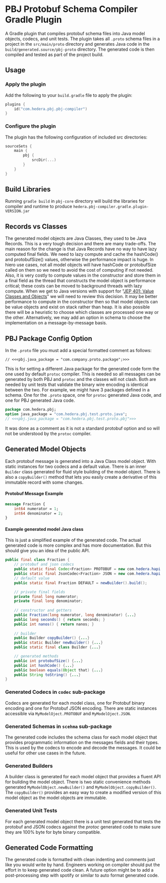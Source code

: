 # PBJ Protobuf Schema Compiler Gradle Plugin

A Gradle plugin that compiles protobuf schema files into Java model objects, codecs, and unit tests. The plugin takes 
all `.proto` schema files in a project in the `src/main/proto` directory and generates Java code in the 
`build/generated.source/pbj-proto` directory. The generated code is then compiled and tested as part of the project 
build.

## Usage

### Apply the plugin
Add the following to your `build.gradle` file to apply the plugin:

```kotlin
plugins {
    id("com.hedera.pbj.pbj-compiler")
}
```

### Configure the plugin
The plugin has the following configuration of included src directories:

```kotlin
sourceSets {
    main {
        pbj {
            srcDir(...)
        }
    }
}
```

## Build Libraries
Running `gradle build` in `pbj-core` directory will build the libraries for compiler and runtime to produce 
`hedera.pbj-compiler.gradle.plugin-VERSION.jar`

## Records vs Classes
The generated model objects are Java Classes, they used to be Java Records. This is a very tough decision and there are 
many trade-offs. The main reason for the change is that Java Records have no way to have lazy computed final fields. We
need to lazy compute and cache the hashCode() and protobufSize() values, otherwise the performance impact is huge. In
hiero use cases, not all model objects will have hashCode or protobufSize called on them so we need to avoid the cost of
computing if not needed. Also, it is very costly to compute values in the constructor and store them in a final field as the thread that
constructs the model object is performance critical; these costs can be moved to background threads with lazy compute. When we get
to Java versions with support for "[JEP 401: Value Classes and Objects](https://openjdk.org/jeps/401)" we will need to
review this decision. It may be better performance to compute in the constructor then so that model objects can be value objects
and exist on stack rather than heap. It is also possible there will be a heuristic to choose which classes are processed one way
or the other. Alternatively, we may add an option in schema to choose the implementation on a message-by-message basis.

## PBJ Package Config Option
In the `.proto` file you must add a special formatted comment as follows:
```
// <<<pbj.java_package = "com.company.proto.package";>>>
```
This is for setting a different Java package for the generated code form the one used by default `protoc` compiler. This
is needed so all messages can be generated by both PBJ and `protoc` and the classes will not clash. Both are needed by 
unit tests that validate the binary wire encoding is identical between the two. For example, we might have 3 packages
defined in a schema. One for the `.proto` space, one for `protoc` generated Java code, and one for PBJ generated Java
code.
```protobuf
package com.hedera.pbj;
option java_package = "com.hedera.pbj.test.proto.java";
// <<<pbj.java_package = "com.hedera.pbj.test.proto.pbj">>>
```
It was done as a comment as it is not a standard protobuf option and so will not be understood by the `protoc` compiler.

## Generated Model Objects
Each protobuf message is generated into a Java Class model object. With static instances for two codecs and a default
value. There is an inner `Builder` class generated for fluid style building of the model object. There is also a
`copyBuilder()` method that lets you easily create a derivative of this immutable record with some changes.
#### Protobuf Message Example
```protobuf
message Fraction {
    int64 numerator = 1;
    int64 denominator = 2;
}
```
#### Example generated model Java class
This is just a simplified example of the generated code. The actual generated code is more complex and has more 
documentation. But this should give you an idea of the public API.
```java
public final class Fraction {
    // protobuf and json codecs
    public static final Codec<Fraction> PROTOBUF = new com.hedera.hapi.node.base.codec.FractionProtoCodec();
    public static final JsonCodec<Fraction> JSON = new com.hedera.hapi.node.base.codec.FractionJsonCodec();
    // default value
    public static final Fraction DEFAULT = newBuilder().build();

    // private final fields
    private final long numerator;
    private final long denominator;
    
    // constructor and getters
    public Fraction(long numerator, long denominator) {...}
    public long seconds() { return seconds; }
    public int nanos() { return nanos; }
    
    // builder
    public Builder copyBuilder() {...}
    public static Builder newBuilder() {...}
    public static final class Builder {...}

    // generated methods
    public int protobufSize() {...}
    public int hashCode() {...}
    public boolean equals(Object that) {...}
    public String toString() {...}
}
```
### Generated Codecs in `codec` sub-package
Codecs are generated for each model class, one for Protobuf binary encoding and one for Protobuf JSON encoding. There
are static instances accessible via `MyModelOject.PROTOBUF` and `MyModelOject.JSON`.
### Generated Schemas in `scehma` sub-package
The generated code includes the schema class for each model object that provides programmatic information on the
messages fields and their types. This is used by the codecs to encode and decode the messages. It could be useful for
other use cases in the future.
### Generated Builders
A builder class is generated for each model object that provides a fluent API for building the model object. There is 
two static convenience methods generated `MyModelObject.newBuilder()` and `MyModelObject.copyBuilder()`. The 
`copyBuilder()` provides an easy way to create a modified version of this model object as the model objects are 
immutable.
### Generated Unit Tests
For each generated model object there is a unit test generated that tests the protobuf and JSON codecs against the
*protoc* generated code to make sure they are 100% byte for byte binary compatible.

## Generated Code Formatting
The generated code is formatted with clean indenting and comments just like you would write by hand. Engineers working 
on compiler should put the effort in to keep generated code clean. A future option might be to add a post-processing 
step with spotify or similar to auto format generated code.